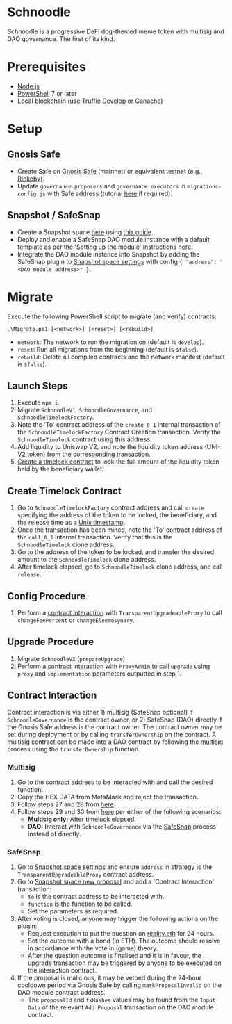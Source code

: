 # Schnoodle
Schnoodle is a progressive DeFi dog-themed meme token with multisig and DAO governance. The first of its kind.

# Prerequisites
- [Node.js](https://nodejs.org)
- [PowerShell](https://docs.microsoft.com/en-us/powershell/scripting/install/installing-powershell-core-on-windows) 7 or later
- Local blockchain (use [Truffle Develop](https://www.trufflesuite.com/docs/truffle/getting-started/using-truffle-develop-and-the-console#truffle-develop) or [Ganache](https://www.trufflesuite.com/ganache))

# Setup
## Gnosis Safe
- Create Safe on [Gnosis Safe](https://gnosis-safe.io/app) (mainnet) or equivalent testnet (e.g., [Rinkeby](https://rinkeby.gnosis-safe.io/app)).
- Update `governance.proposers` and `governance.executors` in `migrations-config.js` with Safe address (tutorial [here](https://forum.openzeppelin.com/t/tutorial-on-using-a-gnosis-safe-multisig-with-a-timelock-to-upgrade-contracts-and-use-functions-in-a-proxy-contract/7272) if required).

## Snapshot / SafeSnap
- Create a Snapshot space [here](https://snapshot.org/#/setup) using [this guide](https://docs.snapshot.org/spaces/create).
- Deploy and enable a SafeSnap DAO module instance with a default template as per the 'Setting up the module' instructions [here](https://github.com/gnosis/dao-module/blob/main/docs/setup_guide.md#setting-up-the-module).
- Integrate the DAO module instance into Snapshot by adding the SafeSnap plugin to [Snapshot space settings](https://snapshot.org/#/schnoodle.eth/settings) with config `{ "address": "<DAO module address>" }`.

# Migrate
Execute the following PowerShell script to migrate (and verify) contracts:
```
.\Migrate.ps1 [<network>] [<reset>] [<rebuild>]
```
- `network`: The network to run the migration on (default is `develop`).
- `reset`: Run all migrations from the beginning (default is `$false`).
- `rebuild`: Delete all compiled contracts and the network manifest (default is `$false`).

## Launch Steps
1. Execute `npm i`.
1. Migrate `SchnoodleV1`, `SchnoodleGovernance`, and `SchnoodleTimelockFactory`.
1. Note the 'To' contract address of the `create_0_1` internal transaction of the `SchnoodleTimelockFactory` Contract Creation transaction. Verify the `SchnoodleTimelock` contract using this address.
1. Add liquidity to Uniswap V2, and note the liquidity token address (UNI-V2 token) from the corresponding transaction.
1. [Create a timelock contract](#create-timelock-contract) to lock the full amount of the liquidity token held by the beneficiary wallet.

## Create Timelock Contract
1. Go to `SchnoodleTimelockFactory` contract address and call `create` specifying the address of the token to be locked, the beneficiary, and the release time as a [Unix timestamp](https://www.unixtimestamp.com).
1. Once the transaction has been mined, note the 'To' contract address of the `call_0_1` internal transaction. Verify that this is the `SchnoodleTimelock` clone address.
1. Go to the address of the token to be locked, and transfer the desired amount to the `SchnoodleTimelock` clone address.
1. After timelock elapsed, go to `SchnoodleTimelock` clone address, and call `release`.

## Config Procedure
1. Perform a [contract interaction](#contract-interaction) with `TransparentUpgradeableProxy` to call `changeFeePercent` or `changeEleemosynary`.

## Upgrade Procedure
1. Migrate `SchnoodleVX` (`prepareUpgrade`)
1. Perform a [contract interaction](#contract-interaction) with `ProxyAdmin` to call `upgrade` using `proxy` and `implementation` parameters outputted in step 1.

## Contract Interaction
Contract interaction is via either 1) multisig (SafeSnap optional) if `SchnoodleGovernance` is the contract owner, or 2) SafeSnap (DAO) directly if the Gnosis Safe address is the contract owner. The contract owner may be set during deployment or by calling `transferOwnership` on the contract. A multisig contract can be made into a DAO contract by following the [multisig](#multisig) process using the `transferOwnership` function.

### Multisig
1. Go to the contract address to be interacted with and call the desired function.
1. Copy the HEX DATA from MetaMask and reject the transaction.
1. Follow steps 27 and 28 from [here](https://forum.openzeppelin.com/t/tutorial-on-using-a-gnosis-safe-multisig-with-a-timelock-to-upgrade-contracts-and-use-functions-in-a-proxy-contract/7272).
1. Follow steps 29 and 30 from [here](https://forum.openzeppelin.com/t/tutorial-on-using-a-gnosis-safe-multisig-with-a-timelock-to-upgrade-contracts-and-use-functions-in-a-proxy-contract/7272) per either of the following scenarios:
    * **Multisig only:** After timelock elapsed.
    * **DAO:** Interact with `SchnoodleGovernance` via the [SafeSnap](#safesnap) process instead of directly.

### SafeSnap
1. Go to [Snapshot space settings](https://snapshot.org/#/schnoodle.eth/settings) and ensure `address` in strategy is the `TransparentUpgradeableProxy` contract address.
1. Go to [Snapshot space new proposal](https://snapshot.org/#/schnoodle.eth/create) and add a 'Contract Interaction' transaction:
    * `to` is the contract address to be interacted with.
    * `function` is the function to be called.
    * Set the parameters as required.
1. After voting is closed, anyone may trigger the following actions on the plugin:
    * Request execution to put the question on [reality.eth](https://reality.eth.link/app/) for 24 hours.
    * Set the outcome with a bond (in ETH). The outcome should resolve in accordance with the vote in (game) theory.
    * After the question outcome is finalised and it is in favour, the upgrade transaction may be triggered by anyone to be executed on the interaction contract.
1. If the proposal is malicious, it may be vetoed during the 24-hour cooldown period via Gnosis Safe by calling `markProposalInvalid` on the DAO module contract address.
    * The `proposalId` and `txHashes` values may be found from the `Input Data` of the relevant `Add Proposal` transaction on the DAO module contract.